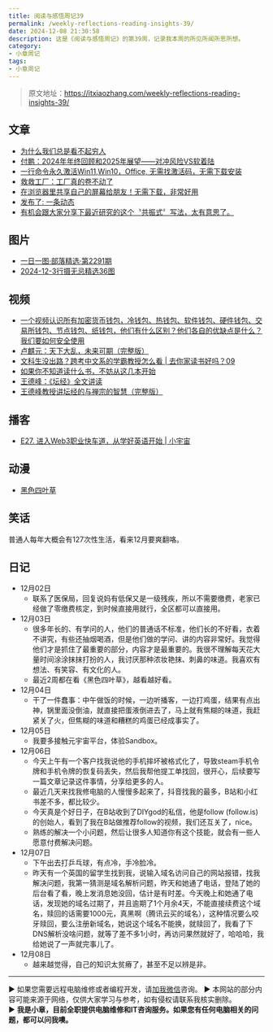 ```yaml
---
title: 阅读与感悟周记39
permalink: /weekly-reflections-reading-insights-39/
date: 2024-12-08 21:30:58
description: 这是《阅读与感悟周记》的第39周，记录我本周的所见所闻所思所想。
category:
- 小章周记
tags:
- 小章周记
---
```


> 原文地址：<https://itxiaozhang.com/weekly-reflections-reading-insights-39/>  

## 文章

- [为什么我们总是看不起穷人](https://mp.weixin.qq.com/s/Q1JDFn4mmo40mKAXeIQv6w)
- [付鹏：2024年年终回顾和2025年展望——对冲风险VS软着陆](https://mp.weixin.qq.com/s/UABVJDXYErcgFk-_yn4SLQ)
- [一行命令永久激活Win11,Win10，Office, 无需找激活码，无需下载安装](https://www.cnblogs.com/jopny/p/window_office_onekey_activate_free.html)
- [救救工厂：工厂真的卷不动了](https://mp.weixin.qq.com/s/8tJgAuGfg8F2Z-1aENxsgw)
- [在浏览器里共享自己的屏幕给朋友！无需下载，非常好用](https://www.v2ex.com/t/1095377)
- [发布了: 一条动态](https://app.follow.is/feeds/all/87717300528520192?view=0)
- [有机会跟大家分享下最近研究的这个〝共振式〞写法，太有意思了。](https://m.okjike.com/originalPosts/674ef18794e9a37e73188586)

## 图片

- [一日一图·部落精选·第2291期](https://500px.com.cn/community/set/a26669b0a83948c9bc2a730f11405123/details)
- [2024-12-3行摄无忌精选36图](https://500px.com.cn/community/set/c3520b1cd8354a9390489b695ef029df/details)

## 视频

- [一个视频认识所有加密货币钱包，冷钱包、热钱包、软件钱包、硬件钱包、交易所钱包、节点钱包、纸钱包，他们有什么区别？他们各自的优缺点是什么？我们要如何安全使用](https://www.bilibili.com/video/BV1Mb421J7oj)
- [卢麒元：天下大乱，未来可期（完整版）](https://www.bilibili.com/video/BV1iH4y1V7mV/)
- [文科生没出路？跨考中文系的学霸教授怎么看 | 去你家读书好吗？09](https://www.bilibili.com/video/BV1i1421t7zp)
- [如果你不知道读什么书，不妨从这几本开始](https://www.bilibili.com/video/BV1prScYBEnQ)
- [王德峰：《坛经》全文讲读](https://www.bilibili.com/video/BV1mTtDeEERT)
- [王德峰教授讲坛经的与禅宗的智慧（完整版）](https://www.bilibili.com/video/BV1XK4y1X7FF)

## 播客

- [E27. 进入Web3职业快车道，从学好英语开始 | 小宇宙](https://www.xiaoyuzhoufm.com/episode/67494876c3b2a2f33450d3f8)

## 动漫

- [黑色四叶草](https://neodb.social/tv/season/1XhihxetIvnwzWzVGOiRz2)

## 笑话

普通人每年大概会有127次性生活，看来12月要爽翻咯。

## 日记

- 12月02日
  - 联系了医保局，回复说妈有低保又是一级残疾，所以不需要缴费，老家已经做了零缴费核定，到时候直接用就行，全区都可以直接用。
- 12月03日
  - 很多年长的、有学问的人，他们的普通话不标准，他们长的不好看，衣着不讲究，有些还抽烟喝酒，但是他们做的学问、讲的内容非常好。我觉得他们才是抓住了最重要的部分，内容才是最重要的。我很不理解每天花大量时间涂涂抹抹打扮的人，我讨厌那种浓妆艳抹、刺鼻的味道。我喜欢有想法、有笑容、有文化的人。
  - 最近2周都在看《黑色四叶草》，越看越好看。
- 12月04日
  - 干了一件蠢事：中午做饭的时候，一边听播客，一边打鸡蛋，结果有点出神，锅里面没倒油，就直接把蛋液倒进去了，马上就有焦糊的味道，我赶紧关了火，但焦糊的味道和糟糕的鸡蛋已经成事实了。
- 12月05日
  - 我要多接触元宇宙平台，体验Sandbox。
- 12月06日
  - 今天上午有一个客户找我说他的手机摔坏被格式化了，导致steam手机令牌和手机令牌的恢复码丢失，然后我帮他提工单找回，很开心，后续要写一篇文章记录这件事情，分享给更多的人。
  - 最近几天来找我修电脑的人慢慢多起来了，抖音找我的最多，B站和小红书差不多，都比较少。
  - 今天真是个好日子，在B站收到了DIYgod的私信，他是follow (follow.is) 的创始人，看到了我在B站做推荐follow的视频，我们还互关了，nice。
  - 熟练的解决一个小问题，然后让很多人知道你有这个技能，就会有一些人愿意付费解决问题。
- 12月07日
  - 下午出去打乒乓球，有点冷，手冷脸冷。
  - 昨天有一个英国的留学生找到我，说输入域名访问自己的网站报错，找我解决问题，我第一猜测是域名解析问题，昨天和她通了电话，登陆了她的后台看了看，晚上发消息她没回，估计是有时差。今天晚上和她通了电话，发现她的域名过期了，并且逾期了1个月余4天，不能直接续费这个域名，赎回的话需要1000元，真黑啊（腾讯云买的域名），这种情况要么咬牙赎回，要么注册新域名，她说这个域名不能换，就赎回了，我看了下DNS解析没啥问题，就等了差不多1小时，再访问果然就好了，哈哈哈，我给她说了一声就完事儿了。
- 12月08日
  - 越来越觉得，自己的知识太贫瘠了，甚至不足以辨是非。

---
▶ 如果您需要远程电脑维修或者编程开发，请[加我微信](https://itxiaozhang.netlify.app/)咨询。 
▶ 本网站的部分内容可能来源于网络，仅供大家学习与参考，如有侵权请联系我核实删除。  
▶ **我是小章，目前全职提供电脑维修和IT咨询服务。如果您有任何电脑相关的问题，都可以问我噢。**  
